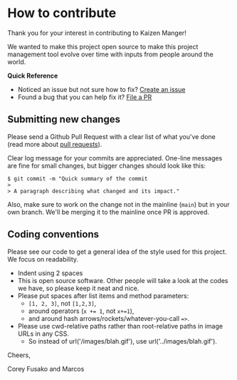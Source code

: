 # How to contribute
Thank you for your interest in contributing to Kaizen Manger!

We wanted to make this project open source to make this project management tool evolve over time with inputs from people around the world.

**Quick Reference**
* Noticed an issue but not sure how to fix? [Create an issue](https://github.com/marumarumarumarumarumarumaru/Kaizen-Manager-Frontend/issues)
* Found a bug that you can help fix it? [File a PR](https://github.com/marumarumarumarumarumarumaru/Kaizen-Manager-Frontend/pulls)

## Submitting new changes
Please send a Github Pull Request with a clear list of what you've done (read more about [pull requests](http://help.github.com/pull-requests/)). 

Clear log message for your commits are appreciated. One-line messages are fine for small changes, but bigger changes should look like this:

    $ git commit -m "Quick summary of the commit
    > 
    > A paragraph describing what changed and its impact."

Also, make sure to work on the change not in the mainline (`main`) but in your own branch. We'll be merging it to the mainline once PR is approved.

## Coding conventions

Please see our code to get a general idea of the style used for this project. We focus on readability.

* Indent using 2 spaces
* This is open source software. Other people will take a look at the codes we have, so please keep it neat and nice.
* Please put spaces after list items and method parameters:
  * `[1, 2, 3]`, not `[1,2,3]`,
  * around operators (`x += 1`, not `x+=1`),
  * and around hash arrows/rockets/whatever-you-call `=>`.
* Please use cwd-relative paths rather than root-relative paths in image URLs in any CSS. 
  * So instead of url('/images/blah.gif'), use url('../images/blah.gif').


Cheers, 

Corey Fusako and Marcos
